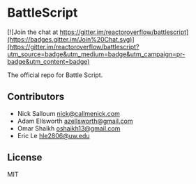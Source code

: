 # BattleScript

[![Join the chat at https://gitter.im/reactoroverflow/battlescript](https://badges.gitter.im/Join%20Chat.svg)](https://gitter.im/reactoroverflow/battlescript?utm_source=badge&utm_medium=badge&utm_campaign=pr-badge&utm_content=badge)

The official repo for Battle Script.

## Contributors

* Nick Salloum <nick@callmenick.com>
* Adam Ellsworth <azellsworth@gmail.com>
* Omar Shaikh <oshaikh13@gmail.com>
* Eric Le <hle2806@uw.edu>

## License

MIT
